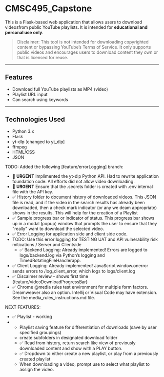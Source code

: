 # CMSC495_Capstone

This is a Flask-based web application that allows users to download videosfrom public YouTube playlists. It is intended for **educational and personal use only**.

> Disclaimer: This tool is not intended for downloading copyrighted content or bypassing YouTube’s Terms of Service. It only supports public videos and encourages users to download content they own or that is licensed for reuse.

---

## Features

- Download full YouTube playlists as MP4 (video)
- Playlist URL input
- Can search using keywords

---

## Technologies Used

- Python 3.x
- Flask
- yt-dlp [changed to yt_dlp]
- ffmpeg
- HTML/CSS
- JSON 

TODO:
Added the following [feature/errorLogging] branch:
- 🚨 **URGENT** Implimented the yt-dlp Python API. Had to rewrite application foundation code. All efforts did not allow video downloading.
- 🚨 **URGENT** Ensure that the .secrets folder is created with .env internal file with the API key.
- ✅ History folder to document history of downloaded videos. This JSON file is read, and if the video in the search results has already been downloaded, then a check mark indicator (or any we deam appropriate) shows in the results. This will help for the creation of a Playlist
- ✅ Sample progress bar or indicator of status. This progress bar shows up in a modal (popup) window that prompts the user to ensure that they "really" want to download the selected video.
- ✅ Error Logging for application side and client side code.
- TODO: Use this error logging for TESTING UAT and API vulnerability risk mitications / Server and Clientside
  - ✅ Backend Logging: Already implemented!
    Errors are logged to logs/backend.log 
    via Python’s logging and TimedRotatingFileHandlerapp.
- ✅ Client Logging: Already implemented!
    JavaScript window.onerror sends errors to /log_client_error, which logs to logs/client.log
- ✅ Discalmer review - shows first time (feature/videoDownloadProgressBar)
- ✅ Chrome @media rules test environment for multiple form factors. Dreamweaver also an option. Intellij or Visual Code may have extension.
  See the media_rules_instructions.md file.

NEXT FEATURES:
- ✅ Playlist - working
- - Playlist saving feature for differentiation of downloads (save by user specified groupings) 
  - create subfolders in designated download folder
  - ✅ Read from history, return search like view of previously downloaded content and show with a PLAY button.
  - ✅ Dropdown to either create a new playlist, or play from a previously created playlist
  - When downloading a video, prompt use to select what playlist to assign the video.


